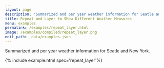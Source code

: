 ```yaml
---
layout: page
description: "Summarized and per year weather information for Seatle and New York."
title: Repeat and Layer to Show Different Weather Measures
menu: examples
permalink: /examples/repeat_layer.html
image: /examples/compiled/repeat_layer.png
edit_path: _data/examples.json
---
```


Summarized and per year weather information for Seatle and New York.

{% include example.html spec='repeat_layer'%}
